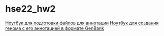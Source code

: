 # hse22_hw2

[Ноутбук для подготовки файлов для аннотации](https://colab.research.google.com/drive/1m5PSuDantnnwTHJxcBx06g_QkU6P3QP0?usp=sharing)
[Ноутбук для создания генома с его аннотацией в формате GenBank](https://colab.research.google.com/drive/1eG5Y_es6PI0SSTQFHSAjpzXnP5Vi79sF?usp=sharing)
